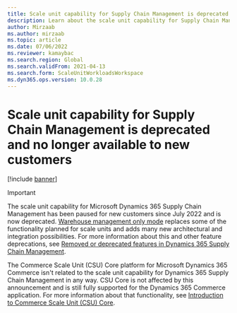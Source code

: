 ```yaml
---
title: Scale unit capability for Supply Chain Management is deprecated and no longer available to new customers
description: Learn about the scale unit capability for Supply Chain Management is deprecated and no longer available to new customers.
author: Mirzaab
ms.author: mirzaab
ms.topic: article
ms.date: 07/06/2022
ms.reviewer: kamaybac
ms.search.region: Global
ms.search.validFrom: 2021-04-13
ms.search.form: ScaleUnitWorkloadsWorkspace
ms.dyn365.ops.version: 10.0.28
---
```


# Scale unit capability for Supply Chain Management is deprecated and no longer available to new customers

[!include [banner](../includes/banner.md)]

> [!IMPORTANT]
> The scale unit capability for Microsoft Dynamics 365 Supply Chain Management has been paused for new customers since July 2022 and is now deprecated. [Warehouse management only mode](../warehousing/wms-only-mode-overview.md) replaces some of the functionality planned for scale units and adds many new architectural and integration possibilities. For more information about this and other feature deprecations, see [Removed or deprecated features in Dynamics 365 Supply Chain Management](../get-started/removed-deprecated-features-scm-updates.md).
>
> The Commerce Scale Unit (CSU) Core platform for Microsoft Dynamics 365 Commerce isn't related to the scale unit capability for Dynamics 365 Supply Chain Management in any way. CSU Core is not affected by this announcement and is still fully supported for the Dynamics 365 Commerce application. For more information about that functionality, see [Introduction to Commerce Scale Unit (CSU) Core](../../commerce/dev-itpro/CSU-core.md).

